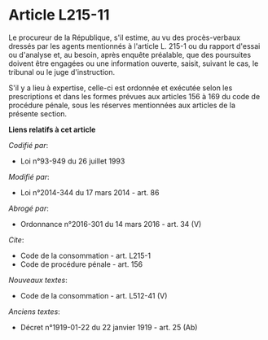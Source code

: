 # Article L215-11

Le procureur de la République, s'il estime, au vu des procès-verbaux dressés par les agents mentionnés à l'article L. 215-1
ou du rapport d'essai ou d'analyse et, au besoin, après enquête préalable, que des poursuites doivent être engagées ou une
information ouverte, saisit, suivant le cas, le tribunal ou le juge d'instruction. 

S'il y a lieu à expertise, celle-ci est ordonnée et exécutée selon les prescriptions et dans les formes prévues aux articles
156 à 169 du code de procédure pénale, sous les réserves mentionnées aux articles de la présente section.

**Liens relatifs à cet article**

_Codifié par_:

  - Loi n°93-949 du 26 juillet 1993

_Modifié par_:

  - Loi n°2014-344 du 17 mars 2014 - art. 86

_Abrogé par_:

  - Ordonnance n°2016-301 du 14 mars 2016 - art. 34 (V)

_Cite_:

  - Code de la consommation - art. L215-1
  - Code de procédure pénale - art. 156

_Nouveaux textes_:

  - Code de la consommation - art. L512-41 (V)

_Anciens textes_:

  - Décret n°1919-01-22 du 22 janvier 1919 - art. 25 (Ab)
